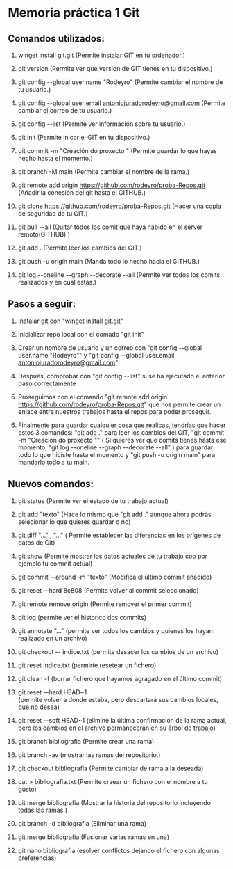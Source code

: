 # Memoria práctica 1 Git

## Comandos utilizados:

1. winget install git.git
    (Permite instalar GIT en tu ordenador.)

2. git version
    (Permite ver que version de GIT tienes en tu dispositivo.)

3. git config --global user.name "Rodeyro"
    (Permite cambiar el nombre de tu usuario.)

4. git config --global user.email antoniojuradorodeyro@gmail.com
    (Permite cambiar el correo de tu usuario.)

5. git config --list
    (Permite ver información sobre tu usuario.)

6. git init
    (Permite inicar el GIT en tu dispositivo.)

7. git commit -m "Creación do proxecto "
    (Permite guardar lo que hayas hecho hasta el momento.)

8. git branch -M main
    (Permite cambiar el nombre de la rama.)

9. git remote add origin https://github.com/rodeyro/proba-Repos.git
    (Añadir la conesión del git hasta el GITHUB.)

10. git clone https://github.com/rodeyro/proba-Repos.git
    (Hacer una copia de seguridad de tu GIT.)

11. git pull --all
    (Quitar todos los comit que haya habido en el server remoto(GITHUB).)

12. git add .
    (Permite leer los cambios del GIT.)

13. git push -u origin main
    (Manda todo lo hecho hacia el GITHUB.)

14. git log --oneline --graph --decorate --all
    (Permite ver todos los comits realizados y en cual estás.)


## Pasos a seguir: 

1. Instalar git con "winget install git.git"

2. Inicializar repo local con el comado "git init"

3. Crear un nombre de usuario y un correo con "git config --global user.name "Rodeyro"" y "git config --global user.email antoniojuradorodeyro@gmail.com"

4. Después, comprobar con "git config --list" si se ha ejecutado el anterior paso correctamente

5. Proseguimos con el comando "git remote add origin https://github.com/rodeyro/proba-Repos.git" que nos permite crear un enlace entre nuestros trabajos hasta el repos para poder proseguir.

6. Finalmente para guardar cualquier cosa que realicas, tendrías que hacer estos 3 comandos: "git add ." para leer los cambios del GIT, "git commit -m "Creación do proxecto "" ( Si quieres ver que comits tienes hasta ese momento, "git log --oneline --graph --decorate --all" ) para guardar todo lo que hiciste hasta el momento y "git push -u origin main" para mandarlo todo a tu main.


## Nuevos comandos: 

1. git status
    (Permite ver el estado de tu trabajo actual)
    
2. git add "texto"
    (Hace lo mismo que "git add ." aunque ahora podrás selecionar lo que quieres guardar o no)
    
3. git diff "..." , "..."
    ( Permite establecer las diferencias en los orígenes de datos de Git)
    
4. git show
    (Permite mostrar los datos actuales de tu trabajo coo por ejemplo tu commit actual)
    
5. git commit --around -m "texto"
    (Modifica el último commit añadido)

6. git reset --hard 8c808
    (Permite volver al commit seleccionado)

7. git remote remove origin
    (Permite remover el primer commit)
    
8. git log
    (permite ver el historico dos commits)
    
9. git annotate "..."
    (permite ver todos los cambios y quienes los hayan realizado en un archivo)
    
10. git checkout -- indice.txt
    (permite desacer los cambios de un archivo)
    
11. git reset indice.txt
    (permirte resetear un fichero)
    
12. git clean -f
    (borrar fichero que hayamos agragado en el último commit)
    
13. git reset --hard HEAD~1    
    (permite volver a donde estaba, pero descartará sus cambios locales, que no desea)

14. git reset --soft HEAD~1
    (elimine la última confirmación de la rama actual, pero los cambios en el archivo permanecerán en su árbol de trabajo)
    
15. git branch bibliografia
    (Permite crear una rama)
    
16. git branch -av
    (mostrar las ramas del repositorio.)
    
17. git checkout bibliografia
    (Permite cambiar de rama a la deseada)
    
18. cat > bibliografia.txt
    (Permite craear un fichero con el nombre a tu gusto)
    
19. git merge bibliografia
    (Mostrar la historia del repositorio incluyendo todas las ramas.)
    
20. git branch -d bibliografia
    (Eliminar una rama)

21. git merge bibliografia
    (Fusionar varias ramas en una)
    
22. git nano bibliografia
    (esolver conflictos dejando el fichero con algunas preferencias)    
